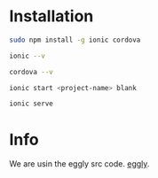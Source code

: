 # Installation

```bash
sudo npm install -g ionic cordova
```

```bash
ionic --v
```

```bash
cordova --v
```

```bash
ionic start <project-name> blank
```

```bash
ionic serve
```

# Info

We are usin the eggly src code. [eggly](https://github.com/eggheadio/egghead-angularjs-from-scratch-getting-started).

